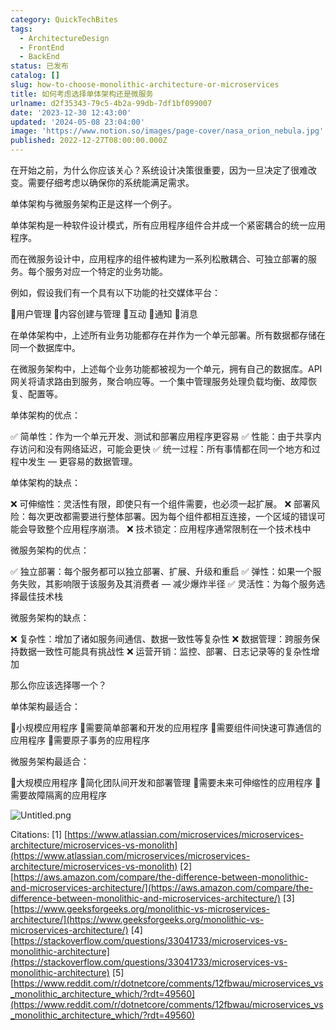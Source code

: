 ```yaml
---
category: QuickTechBites
tags:
  - ArchitectureDesign
  - FrontEnd
  - BackEnd
status: 已发布
catalog: []
slug: how-to-choose-monolithic-architecture-or-microservices
title: 如何考虑选择单体架构还是微服务
urlname: d2f35343-79c5-4b2a-99db-7df1bf099007
date: '2023-12-30 12:43:00'
updated: '2024-05-08 23:04:00'
image: 'https://www.notion.so/images/page-cover/nasa_orion_nebula.jpg'
published: 2022-12-27T08:00:00.000Z
---
```


在开始之前，为什么你应该关心？系统设计决策很重要，因为一旦决定了很难改变。需要仔细考虑以确保你的系统能满足需求。


单体架构与微服务架构正是这样一个例子。


单体架构是一种软件设计模式，所有应用程序组件合并成一个紧密耦合的统一应用程序。


而在微服务设计中，应用程序的组件被构建为一系列松散耦合、可独立部署的服务。每个服务对应一个特定的业务功能。


例如，假设我们有一个具有以下功能的社交媒体平台：


🔸用户管理
🔸内容创建与管理
🔸互动
🔸通知
🔸消息


在单体架构中，上述所有业务功能都存在并作为一个单元部署。所有数据都存储在同一个数据库中。


在微服务架构中，上述每个业务功能都被视为一个单元，拥有自己的数据库。API 网关将请求路由到服务，聚合响应等。一个集中管理服务处理负载均衡、故障恢复、配置等。


单体架构的优点：


✅ 简单性：作为一个单元开发、测试和部署应用程序更容易
✅ 性能：由于共享内存访问和没有网络延迟，可能会更快
✅ 统一过程：所有事情都在同一个地方和过程中发生 — 更容易的数据管理。


单体架构的缺点：


❌ 可伸缩性：灵活性有限，即使只有一个组件需要，也必须一起扩展。
❌ 部署风险：每次更改都需要进行整体部署。因为每个组件都相互连接，一个区域的错误可能会导致整个应用程序崩溃。
❌ 技术锁定：应用程序通常限制在一个技术栈中


微服务架构的优点：


✅ 独立部署：每个服务都可以独立部署、扩展、升级和重启
✅ 弹性：如果一个服务失败，其影响限于该服务及其消费者 — 减少爆炸半径
✅ 灵活性：为每个服务选择最佳技术栈


微服务架构的缺点：


❌ 复杂性：增加了诸如服务间通信、数据一致性等复杂性
❌ 数据管理：跨服务保持数据一致性可能具有挑战性
❌ 运营开销：监控、部署、日志记录等的复杂性增加


那么你应该选择哪一个？


单体架构最适合：


🔹小规模应用程序
🔹需要简单部署和开发的应用程序
🔹需要组件间快速可靠通信的应用程序
🔹需要原子事务的应用程序


微服务架构最适合：


🔸大规模应用程序
🔸简化团队间开发和部署管理
🔸需要未来可伸缩性的应用程序
🔸需要故障隔离的应用程序


![Untitled.png](https://prod-files-secure.s3.us-west-2.amazonaws.com/5d24fe63-e567-4804-86f9-9fdc62e13082/8d149051-cc00-4198-a3d7-e00805eb8f9e/Untitled.png?X-Amz-Algorithm=AWS4-HMAC-SHA256&X-Amz-Content-Sha256=UNSIGNED-PAYLOAD&X-Amz-Credential=ASIAZI2LB466UTXOIH5M%2F20250403%2Fus-west-2%2Fs3%2Faws4_request&X-Amz-Date=20250403T213442Z&X-Amz-Expires=3600&X-Amz-Security-Token=IQoJb3JpZ2luX2VjEI3%2F%2F%2F%2F%2F%2F%2F%2F%2F%2FwEaCXVzLXdlc3QtMiJIMEYCIQDLmRQmN01BcaqZzhaFwE0vjmagUQpqhpjEO8EheiN3swIhAOuV4nKK8hus4WgIBpwxDaehIlxN6lEsUFPVr%2BWWBuBrKogECPb%2F%2F%2F%2F%2F%2F%2F%2F%2F%2FwEQABoMNjM3NDIzMTgzODA1IgzXT6FPZTvYad8RMOcq3AO4sCBTOfKAKGL1jrbfuPM%2Br1HowpsnrzaJZOKUVID0oAaYCj%2FwbpDCLo2PlBVrO9q%2BgFMVeUVwtEovV9zfFrE1m0JKka5ogcItKXxP67cCFS2EjR2JFi8RMSojXziHRtgv8SeyyBVNDuiAs5VfHhg9nN7AUiUTcfvnvg00plpIuixind2yJjja%2FvOY0axZiJ61Zk9D0QzGTdz9RbH5IV2%2BfdpG4OePscXwpfNjoC3Nnd5pjn9SF%2FjXsx4elyIv5ddee245Fm1r9Jmd%2Fh5btR72OQKNLC6bizMMJLiF0%2FFV5GWfNyihpS2emmtPccgjhwWTvvB9ABLgp2wW7%2F5Wq5T19loVsGnLsUQmgT0Wxlkeiv7mlZU9phzkIiiPbF3%2B5buPQyy%2FF7%2FzngIBcz1jLuKDght6nskv01TKGpYRiYuAZjKWvznzfS0OBT2VsrDZimyARXscTiUv6fLlgJdCU62ewMR%2Fz04yZpB2DAJgmko64iqGKs8XDjRKdjuPcgb1MXRaIMc%2Bd4BT8DhHh7Jq8iZ%2BghFYgRsDyZzJz%2B6UwOmvVTdZADU4W89L8Rc%2FYUuoX6WxZbXJ9%2FdiQXPvdr3eO2bDWCxlWnT163s1OlNTDx9JTwA1hciSnyAn4TZ4ozDu6Lu%2FBjqkAU%2BXEUj6YX8MKikWePJWcqhtoHKpCV3E03Fc5KLhvBoCkpYm2URcKoqD90IALy5hTy5Qk9PQ0pVSALhckUyip%2BfwarFZGIrrR11CVMuDf6LKcZyoJvGmqkMa%2FWO1nOs5hCwPhen9sXx0HS9ipm3IEaABNW02FlAzBmgW1or%2F6vGFGNIiFDLM1NjIuXPrsBbaJz%2BPaECn8mTkGXQJ4HTHkm7%2B%2B3CK&X-Amz-Signature=9142a2e1d6a265d70b071af55f97fdbfe9361ab1107b297ea753a6de78977c05&X-Amz-SignedHeaders=host&x-id=GetObject)


Citations:
[1] [https://www.atlassian.com/microservices/microservices-architecture/microservices-vs-monolith](https://www.atlassian.com/microservices/microservices-architecture/microservices-vs-monolith)
[2] [https://aws.amazon.com/compare/the-difference-between-monolithic-and-microservices-architecture/](https://aws.amazon.com/compare/the-difference-between-monolithic-and-microservices-architecture/)
[3] [https://www.geeksforgeeks.org/monolithic-vs-microservices-architecture/](https://www.geeksforgeeks.org/monolithic-vs-microservices-architecture/)
[4] [https://stackoverflow.com/questions/33041733/microservices-vs-monolithic-architecture](https://stackoverflow.com/questions/33041733/microservices-vs-monolithic-architecture)
[5] [https://www.reddit.com/r/dotnetcore/comments/12fbwau/microservices_vs_monolithic_architecture_which/?rdt=49560](https://www.reddit.com/r/dotnetcore/comments/12fbwau/microservices_vs_monolithic_architecture_which/?rdt=49560)

